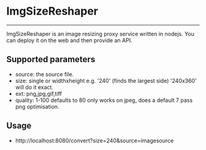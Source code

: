 # ImgSizeReshaper

---

ImgSizeReshaper is an image resizing proxy service written in nodejs. You can deploy it on the web and then provide an API.


## Supported parameters

- source:  the source file.
- size:  single or widthxheight e.g. '240' (finds the largest side) '240x360' will do it exact.
- ext:  png,jpg,gif,tiff
- quality:  1-100 defaults to 80 only works on jpeg, does a default 7 pass png optimisation.

## Usage

- http://localhost:8080/convert?size=240&source=imagesource
